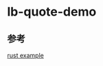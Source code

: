 # lb-quote-demo
## 参考
[rust example](https://github.com/longportapp/openapi-sdk/tree/master/examples/rust)